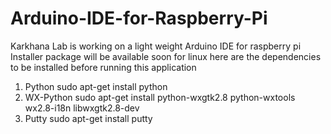 Arduino-IDE-for-Raspberry-Pi
============================
Karkhana Lab is working on a light weight Arduino IDE for raspberry pi
Installer package will be available soon for linux 
here are the dependencies to be installed before running this application

1. Python 	sudo apt-get install python
2. WX-Python 	sudo apt-get install python-wxgtk2.8 python-wxtools wx2.8-i18n libwxgtk2.8-dev 
3. Putty 	sudo apt-get install putty




